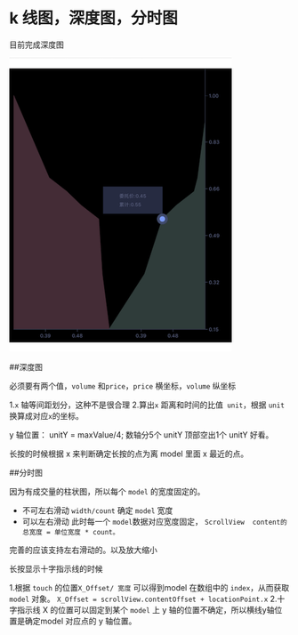 # k 线图，深度图，分时图

目前完成深度图

![深度图](https://github.com/yumengbdw/Kline/blob/master/QDKline/image/deevView.png)



##深度图

必须要有两个值，`volume` 和`price`，`price` 横坐标，`volume` 纵坐标

1.`x` 轴等间距划分，这种不是很合理
2.算出`x` 距离和时间的比值` unit`，根据 `unit` 换算成对应`x`的坐标。


y 轴位置：
unitY = maxValue/4;
数轴分5个 unitY 顶部空出1个 unitY 好看。


长按的时候根据 x 来判断确定长按的点为离 model 里面 x 最近的点。




##分时图

因为有成交量的柱状图，所以每个 `model` 的宽度固定的。
- 不可左右滑动 `width/count` 确定 `model` 宽度
- 可以左右滑动 此时每一个 `model`数据对应宽度固定，
``ScrollView  content的总宽度 = 单位宽度 * count。``


完善的应该支持左右滑动的。以及放大缩小

长按显示十字指示线的时候

1.根据 `touch` 的位置`X_Offset/ 宽度` 可以得到model 在数组中的 `index`，从而获取 `model` 对象。
`X_Offset = scrollView.contentOffset + locationPoint.x`
2.十字指示线 X 的位置可以固定到某个 `model` 上
y 轴的位置不确定，所以横线y轴位置是确定model 对应点的 y 轴位置。
